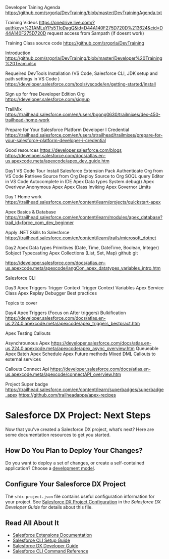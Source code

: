 Developer Taining Agenda 
https://github.com/srgorla/DevTraining/blob/master/DevTrainingAgenda.txt

Training Videos 
https://onedrive.live.com/?authkey=%21AMLuYPs5TIoDagQ&id=D44A140F275D720D%213624&cid=D44A140F275D720D
request access from Sampath (if doesnt work)

Training Class source code 
https://github.com/srgorla/DevTraining

Introduction
https://github.com/srgorla/DevTraining/blob/master/Developer%20Training%20Team.xlsx

Requeired DevTools Installation (VS Code, Salesforce CLI, JDK setup and path settings in VS Code )
https://developer.salesforce.com/tools/vscode/en/getting-started/install


Sign up for free Developer Edition Org
https://developer.salesforce.com/signup

TrailMix 
https://trailhead.salesforce.com/en/users/bgong0630/trailmixes/dex-450-trailhead-home-work

Prepare for Your Salesforce Platform Developer I Credential
https://trailhead.salesforce.com/en/users/strailhead/trailmixes/prepare-for-your-salesforce-platform-developer-i-credential

Good resources 
https://developer.salesforce.com/blogs
https://developer.salesforce.com/docs/atlas.en-us.apexcode.meta/apexcode/apex_dev_guide.htm



Day1
VS Code Tour 
Install Salesforce Extension Pack
Authenticate Org from VS Code
Retrieve Source from Org
Deploy Source to Org
SOQL query Editor in VS Code 
Autocomplete in IDE
Apex Data types
System.debug()
Apex Overivew
Anonymous Apex 
Apex Class
Inviking Apex
Governor Limits




Day 1 Home work 
https://trailhead.salesforce.com/en/content/learn/projects/quickstart-apex

Apex Basics & Database
https://trailhead.salesforce.com/en/content/learn/modules/apex_database?trail_id=force_com_dev_beginner

Apply .NET Skills to Salesforce
https://trailhead.salesforce.com/en/content/learn/trails/microsoft_dotnet

Day2 
Apex Data types
Primitives (Date, Time, DateTime, Boolean, Integer)
Sobject
Typecasting
Apex Collections (List, Set, Map)
github
git 


https://developer.salesforce.com/docs/atlas.en-us.apexcode.meta/apexcode/langCon_apex_datatypes_variables_intro.htm

Salesforce CLI 


Day3 
Apex Triggers
Trigger Context 
Trigger Context Variables
Apex Service Class 
Apex Replay Debugger 
Best practices



Topics to cover 

Day4 
Apex Triggers (Focus on After triggers)
Bulkification 
https://developer.salesforce.com/docs/atlas.en-us.224.0.apexcode.meta/apexcode/apex_triggers_bestpract.htm



Apex Testing
Callouts 

Asynchrounous Apex
https://developer.salesforce.com/docs/atlas.en-us.224.0.apexcode.meta/apexcode/apex_async_overview.htm
Queueable Apex
Batch Apex 
Schedule Apex 
Future methods
    Mixed DML
    Callouts to external services

Callouts
Connect Api 
https://developer.salesforce.com/docs/atlas.en-us.apexcode.meta/apexcode/connectAPI_overview.htm

Project 
Super badge 
https://trailhead.salesforce.com/en/content/learn/superbadges/superbadge_apex
https://github.com/trailheadapps/apex-recipes
# Salesforce DX Project: Next Steps

Now that you’ve created a Salesforce DX project, what’s next? Here are some documentation resources to get you started.

## How Do You Plan to Deploy Your Changes?

Do you want to deploy a set of changes, or create a self-contained application? Choose a [development model](https://developer.salesforce.com/tools/vscode/en/user-guide/development-models).

## Configure Your Salesforce DX Project

The `sfdx-project.json` file contains useful configuration information for your project. See [Salesforce DX Project Configuration](https://developer.salesforce.com/docs/atlas.en-us.sfdx_dev.meta/sfdx_dev/sfdx_dev_ws_config.htm) in the _Salesforce DX Developer Guide_ for details about this file.

## Read All About It

- [Salesforce Extensions Documentation](https://developer.salesforce.com/tools/vscode/)
- [Salesforce CLI Setup Guide](https://developer.salesforce.com/docs/atlas.en-us.sfdx_setup.meta/sfdx_setup/sfdx_setup_intro.htm)
- [Salesforce DX Developer Guide](https://developer.salesforce.com/docs/atlas.en-us.sfdx_dev.meta/sfdx_dev/sfdx_dev_intro.htm)
- [Salesforce CLI Command Reference](https://developer.salesforce.com/docs/atlas.en-us.sfdx_cli_reference.meta/sfdx_cli_reference/cli_reference.htm)
